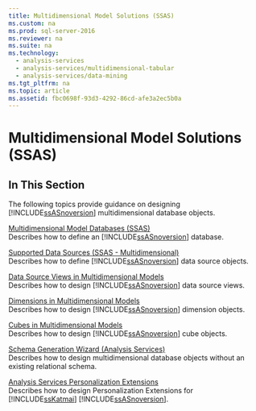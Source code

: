 ```yaml
---
title: Multidimensional Model Solutions (SSAS)
ms.custom: na
ms.prod: sql-server-2016
ms.reviewer: na
ms.suite: na
ms.technology: 
  - analysis-services
  - analysis-services/multidimensional-tabular
  - analysis-services/data-mining
ms.tgt_pltfrm: na
ms.topic: article
ms.assetid: fbc0698f-93d3-4292-86cd-afe3a2ec5b0a
---
```

# Multidimensional Model Solutions (SSAS)
    
## In This Section  
 The following topics provide guidance on designing [!INCLUDE[ssASnoversion](../../Token\Other/ssASnoversion_md.md)] multidimensional database objects.  
  
 [Multidimensional Model Databases &#40;SSAS&#41;](../../Topics\TopicNameNotContainA/Multidimensional-Model-Databases--SSAS-.md)  
 Describes how to define an [!INCLUDE[ssASnoversion](../../Token\Other/ssASnoversion_md.md)] database.  
  
 [Supported Data Sources &#40;SSAS - Multidimensional&#41;](../../Topics\TopicNameNotContainA/Supported-Data-Sources--SSAS---Multidimensional-.md)  
 Describes how to define [!INCLUDE[ssASnoversion](../../Token\Other/ssASnoversion_md.md)] data source objects.  
  
 [Data Source Views in Multidimensional Models](../../Topics\TopicNameNotContainA/Data-Source-Views-in-Multidimensional-Models.md)  
 Describes how to design [!INCLUDE[ssASnoversion](../../Token\Other/ssASnoversion_md.md)] data source views.  
  
 [Dimensions in Multidimensional Models](../../Topics\TopicNameNotContainA/Dimensions-in-Multidimensional-Models.md)  
 Describes how to design [!INCLUDE[ssASnoversion](../../Token\Other/ssASnoversion_md.md)] dimension objects.  
  
 [Cubes in Multidimensional Models](../../Topics\TopicNameNotContainA/Cubes-in-Multidimensional-Models.md)  
 Describes how to design [!INCLUDE[ssASnoversion](../../Token\Other/ssASnoversion_md.md)] cube objects.  
  
 [Schema Generation Wizard &#40;Analysis Services&#41;](../../Topics\TopicNameNotContainA/Schema-Generation-Wizard--Analysis-Services-.md)  
 Describes how to design multidimensional database objects without an existing relational schema.  
  
 [Analysis Services Personalization Extensions](../Topic/Analysis%20Services%20Personalization%20Extensions.md)  
 Describes how to design Personalization Extensions for [!INCLUDE[ssKatmai](../../Token\Other/ssKatmai_md.md)] [!INCLUDE[ssASnoversion](../../Token\Other/ssASnoversion_md.md)].  
  
  